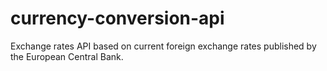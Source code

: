 # currency-conversion-api
Exchange rates API based on current foreign exchange rates published by the European Central Bank.
